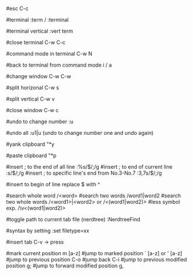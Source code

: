 #esc
C-c

#terminal
:term / :terminal

#terminal vertical
:vert term

#close terminal
C-w C-c

#command mode in terminal
C-w N

#back to terminal from command mode
i / a

#change window
C-w C-w

#split horizonal
C-w s

#split vertical
C-w v

#close window
C-w c

#undo to change number
:u <number>

#undo all
:u1|u   (undo to change number one and undo again)

#yank clipboard
"*y

#paste clipboard
"*p

#insert ; to the end of all line
:%s/$/;/g
#insert ; to end of current line
:s/$/;/g
#insert ; to specific line's end from No.3-No.7
:3,7s/$/;/g

#insert to begin of line
replace $ with ^

#search whole word
/\<word\>
#search two words
/word1\|word2
#search two whole words
/\<word1\>\|\<word2\>
or
/\<\(word1\|word2\)\>
#less symbol
exp.
/\v<(word1|word2)>

#toggle path to current tab file (nerdtree)
:NerdtreeFind

#syntax by setting
:set filetype=xx

#insert tab
C-v -> press <tab>

#mark current position
m [a-z]
#jump to marked position
` [a-z]
or
' [a-z]
#jump to previous position
C-o
#jump back
C-i
#jump to previous modified position
g;
#jump to forward modified position
g,
